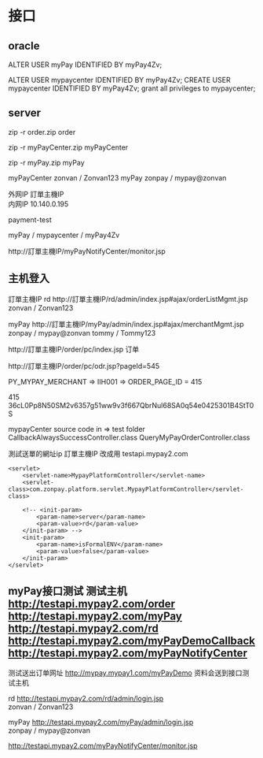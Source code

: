 # 接口

## oracle
ALTER USER myPay IDENTIFIED BY myPay4Zv;

ALTER USER mypaycenter IDENTIFIED BY myPay4Zv;
CREATE USER mypaycenter  IDENTIFIED BY myPay4Zv;
grant all privileges to mypaycenter;

## server
zip -r order.zip order

zip -r myPayCenter.zip myPayCenter

zip -r myPay.zip myPay


myPayCenter zonvan / Zonvan123
myPay   zonpay	/ mypay@zonvan



外网IP  訂單主機IP	
内网IP  10.140.0.195



payment-test

myPay / mypaycenter	/ myPay4Zv

http://訂單主機IP/myPayNotifyCenter/monitor.jsp


## 主机登入

訂單主機IP
rd
http://訂單主機IP/rd/admin/index.jsp#ajax/orderListMgmt.jsp          
    zonvan / Zonvan123


myPay
http://訂單主機IP/myPay/admin/index.jsp#ajax/merchantMgmt.jsp        
    zonpay	/   mypay@zonvan
    tommy   /   Tommy123


http://訂單主機IP/order/pc/index.jsp  订单


http://訂單主機IP/order/pc/odr.jsp?pageId=545


PY_MYPAY_MERCHANT  =>   IIH001  =>   ORDER_PAGE_ID = 415


415
36cL0Pp8N50SM2v6357g51ww9v3f667QbrNul68SA0q54e0425301B4StT0S



mypayCenter source code in => test folder
CallbackAlwaysSuccessController.class
QueryMyPayOrderController.class




測試送單的網址ip 訂單主機IP 改成用 testapi.mypay2.com



```
<servlet>
    <servlet-name>MypayPlatformController</servlet-name>
    <servlet-class>com.zonpay.platform.servlet.MypayPlatformController</servlet-class>

    <!-- <init-param>
        <param-name>server</param-name>
        <param-value>rd</param-value>
    </init-param> -->
    <init-param>
        <param-name>isFormalENV</param-name>
        <param-value>false</param-value>
    </init-param>
</servlet>
```


myPay接口测试
测试主机
http://testapi.mypay2.com/order
http://testapi.mypay2.com/myPay
http://testapi.mypay2.com/rd
http://testapi.mypay2.com/myPayDemoCallback
http://testapi.mypay2.com/myPayNotifyCenter
-------------------------------
测试送出订单网址
http://mypay.mypay1.com/myPayDemo
资料会送到接口测试主机

rd
http://testapi.mypay2.com/rd/admin/login.jsp  
    zonvan / Zonvan123


myPay
http://testapi.mypay2.com/myPay/admin/login.jsp       
    zonpay	/   mypay@zonvan


http://testapi.mypay2.com/myPayNotifyCenter/monitor.jsp












